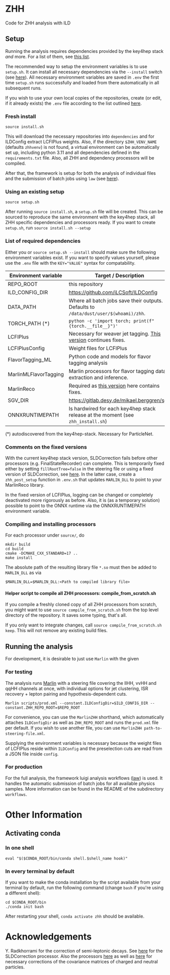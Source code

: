 # ZHH
Code for ZHH analysis with ILD

## Setup

Running the analysis requires dependencies provided by the key4hep stack *and* more. For a list of them, see [this list](#List-of-required-dependencies).

The recommended way to setup the environment variables is to use `setup.sh`. It can install all necessary dependencies via the `--install` switch (see [here](#Fresh-install)). All necessary environment variables are saved in `.env` the first time `setup.sh` runs successfully and loaded from there automatically in all subsequent runs.

If you wish to use your own local copies of the repositories, create (or edit, if it already exists) the `.env` file according to the list outlined [here](#List-of-required-dependencies).

### Fresh install

```shell
source install.sh
```

This will download the necessary repositories into `dependencies` and for ILDConfig extract LCFIPlus weights. Also, if the directory `$ZHH_VENV_NAME` (defaults `zhhvenv`) is not found, a virtual environment can be automatically set up, including python 3.11 and all dependencies defined in the `requirements.txt` file. Also, all ZHH and dependency processors will be compiled.

After that, the framework is setup for both the analysis of individual files and the submission of batch jobs using `law` (see [here](#For-production)). 

### Using an existing setup

```shell
source setup.sh
```

After running `source install.sh`, a `setup.sh` file will be created. This can be sourced to reproduce the same environment with the key4hep stack, all ZHH specific dependencies and processors ready. If you want to create `setup.sh`, run `source install.sh --setup`

### List of required dependencies

Either you or `source setup.sh --install` should make sure the following environment variables exist. If you want to specify values yourself, please use the `.env` file with the `KEY="VALUE"` syntax for compatability.

| Environment variable           | Target / Description   |
|--------------------------------|------------------------|
| REPO_ROOT                      | this repository        |
| ILD_CONFIG_DIR                 | https://github.com/iLCSoft/ILDConfig |
| DATA_PATH                      | Where all batch jobs save their outputs. Defaults to `/data/dust/user/$(whoami)/zhh`. |
| TORCH_PATH (*)                 | `python -c 'import torch; print(f"{torch.__file__}")'` |
| LCFIPlus | Necessary for weaver jet tagging. [This version](https://github.com/nVentis/LCFIPlus) continues fixes. |
| LCFIPlusConfig | Weight files for LCFIPlus |
| FlavorTagging_ML | Python code and models for flavor tagging analysis |
| MarlinMLFlavorTagging | Marlin processors for flavor tagging data extraction and inference. |
| MarlinReco | Required as [this version](https://github.com/nVentis/MarlinReco.git) here contains fixes. |
| SGV_DIR                      | https://gitlab.desy.de/mikael.berggren/sgv |
| ONNXRUNTIMEPATH              | Is hardwired for each key4hep stack release at the moment (see `zhh_install.sh`) |

(*) autodiscovered from the key4hep-stack. Necessary for ParticleNet.   

### Comments on the fixed versions

With the current key4hep stack version, SLDCorrection fails before other processors (e.g. FinalStateRecorder) can complete. This is temporarily fixed either by setting `fillRootTree=false` in the steering file or using a fixed version of SLDCorrection, see [here](https://github.com/nVentis/MarlinReco). In the latter case, create a `zhh_post_setup` function in `.env.sh` that updates `MARLIN_DLL` to point to your MarlinReco library.

In the fixed version of LCFIPlus, logging can be changed or completely deactivated more rigorously as before. Also, it is (as a temporary solution) possible to point to the ONNX runtime via the ONNXRUNTIMEPATH environment variable.

### Compiling and installing processors

For each processor under `source/`, do
```shell
mkdir build
cd build
cmake -DCMAKE_CXX_STANDARD=17 ..
make install
```

The absolute path of the resulting library file `*.so` must then be added to `MARLIN_DLL` as via

```shell
$MARLIN_DLL=$MARLIN_DLL:<Path to compiled library file>
```

#### Helper script to compile all ZHH processors: compile_from_scratch.sh
If you compile a freshly cloned copy of all ZHH processors from scratch, you might want to use `source compile_from_scratch.sh` from the top level directory of the repository. It saves some typing, that's all.

If you only want to integrate changes, call `source compile_from_scratch.sh keep`. This will not remove any existing build files.

## Running the analysis
For development, it is desirable to just use `Marlin` with the given 

### For testing
The analysis runs [Marlin](https://github.com/iLCSoft/Marlin) with a steering file covering the llHH, vvHH and qqHH channels at once, with individual options for jet clustering, ISR recovery + lepton pairing and hypothesis-dependent cuts.

```shell
Marlin scripts/prod.xml --constant.ILDConfigDir=$ILD_CONFIG_DIR --constant.ZHH_REPO_ROOT=$REPO_ROOT
```

For convenience, you can use the `MarlinZHH` shorthand, which automatically attaches `ILDConfigDir` as well as `ZHH_REPO_ROOT` and runs the `prod.xml` file per default. If you wish to use another file, you can use `MarlinZHH path-to-steering-file.xml`.

Supplying the environment variables is necessary because the weight files of LCFIPlus reside within `ILDConfig` and the preselection cuts are read from a JSON file inside `config`. 

### For production
For the full analysis, the framework luigi analysis workflows ([law](https://github.com/riga/law)) is used. It handles the automatic submission of batch jobs for all available physics samples. More information can be found in the README of the subdirectory `workflows`.

# Other Information

## Activating conda

### In one shell

```shell
eval "$($CONDA_ROOT/bin/conda shell.$shell_name hook)"
```

### In every terminal by default

If you want to make the conda installation by the script available from your terminal by default, run the following command (change `bash` if you're using a different shell):

```shell
cd $CONDA_ROOT/bin
./conda init bash
```

After restarting your shell, `conda activate zhh` should be available.

# Acknowledgements

Y. Radkhorrami for the correction of semi-leptonic decays. See [here](https://github.com/iLCSoft/MarlinReco/tree/master/Analysis/SLDCorrection) for the SLDCorrection processor. Also the processors [here](https://github.com/yradkhorrami/ChargedPFOCorrection) as well as [here](https://github.com/yradkhorrami/AddNeutralPFOCovMat) for necessary corrections of the covariance matrices of charged and neutral particles.